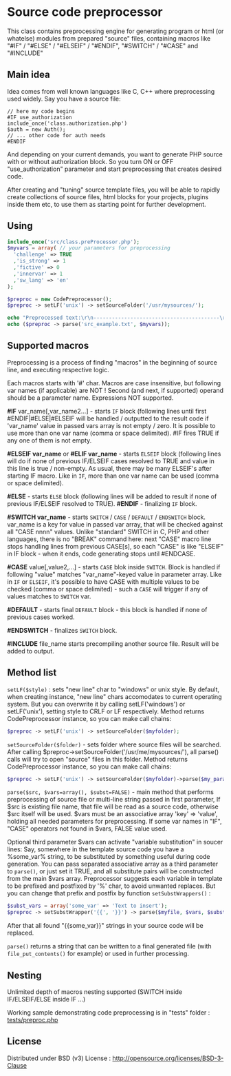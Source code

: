 # Source code preprocessor

This class contains preprocessing engine for generating program or html (or whatelse) modules from
prepared "source" files, containing macros like "#IF" / "#ELSE" / "#ELSEIF" / "#ENDIF", "#SWITCH" / "#CASE" and "#INCLUDE"

## Main idea

Idea comes from well known languages like C, C++ where preprocessing used widely.
Say you have a source file:

```text
// here my code begins
#IF use_authorization
include_once('class.authorization.php')
$auth = new Auth();
// ... other code for auth needs
#ENDIF
```
And depending on your current demands, you want to generate PHP source with or without authorization block.
So you turn ON or OFF "use_authorization" parameter and start preprocessing that creates desired code.

After creating and "tuning" source template files, you will be able to rapidly create collections of source files, html blocks for
your projects, plugins inside them etc, to use them as starting point for further development.

## Using

```php
include_once('src/class.preProcessor.php');
$myvars = array( // your parameters for preprocessing
  'challenge' => TRUE
  ,'is_strong' => 1
  ,'fictive' => 0
  ,'innervar' => 1
  ,'sw_lang' => 'en'
);

$preproc = new CodePreprocessor();
$preproc -> setLF('unix') -> setSourceFolder('/usr/mysources/');

echo "Preprocessed text:\r\n-----------------------------------------\r\n";
echo ($preproc -> parse('src_example.txt', $myvars));
```
## Supported macros

Preprocessing is a process of finding "macros" in the beginning of source line,
and executing respective logic.

Each macros starts with '#' char. Macros are case insensitive, but following var names (if applicable) are NOT !
Second (and next, if supported) operand should be a parameter name. Expressions NOT supported.

**\#IF** var_name[,var_name2...] - starts `IF` block (following lines until first #ENDIF|#ELSE|#ELSEIF will be handled / outputted to the result code
if 'var_name' value in passed vars array is not empty / zero.
It is possible to use more than one var name (comma or space delimited). \#IF fires TRUE if any one of them
is not empty.

**\#ELSEIF var_name** or **\#ELIF var_name** - starts `ELSEIF` block (following lines will do if none of previous IF/ELSEIF cases resolved to TRUE
and value in this line is true / non-empty.
As usual, there may be many ELSEIF's after starting IF macro.
Like in `IF`, more than one var name can be used (comma or space delimited).

**\#ELSE** - starts `ELSE` block (following lines will be added to result if none of previous IF/ELSEIF resolved to TRUE).
**\#ENDIF** - finalizing `IF` block.

**\#SWITCH var_name**  - starts `SWITCH` / `CASE` / `DEFAULT` / `ENDSWITCH` block. var_name is a key for value in passed var array,
  that will be checked against all "CASE nnnn" values. Unlike "standard" SWITCH in C, PHP and other languages, there is no "BREAK" command here:
  next "CASE" macro line stops handling lines from previous CASE[s], so each "CASE" is like "ELSEIF" in IF block - when it ends, code generating stops until \#ENDCASE.

**\#CASE** value[,value2,...] - starts `CASE` blok inside `SWITCH`. Block is handled if following "value" matches "var_name"-keyed value in parameter array.
  Like in `IF` or `ELSEIF`, it's possible to have CASE with multiple values to be checked (comma or space delimited) -
  such a `CASE` will trigger if any of values matches to `SWITCH` var.

**\#DEFAULT** - starts final `DEFAULT` block - this block is handled if none of previous cases worked.

**\#ENDSWITCH** - finalizes `SWITCH` block.

**\#INCLUDE** file_name starts precompiling another source file. Result will be added to output.

## Method list

`setLF($style)` : sets "new line" char to "windows" or unix style. By default, when creating instance, "new line" chars
accomodates to current operating system. But you can overwrite it by calling setLF('windows') or setLF('unix'),
setting style to CRLF or LF respectively.
Method returns CodePreprocessor instance, so you can make call chains:
```php
$preproc -> setLF('unix') -> setSourceFolder($myfolder);
```

`setSourceFolder($folder)` - sets folder where source files will be searched.
After calling $preproc->setSourceFolder('/usr/me/mysources/'), all parse() calls will try to open "source" files in this folder.
Method returns CodePreprocessor instance, so you can make call chains:

```php
$preproc -> setLF('unix') -> setSourceFolder($myfolder)->parse($my_params);
```
`parse($src, $vars=array(), $subst=FALSE)` - main method that performs preprocessing of source file or multi-line string passed in first parameter,
If $src is existing file name, that file will be read as a source code, otherwise $src itself will be used.
$vars must be an associative array 'key' => 'value', holding all needed parameters for preprocessing.
If some var names in "IF", "CASE" operators not found in $vars, FALSE value used.

Optional third parameter $vars can activate "variable substitution" in soucer lines:
Say, somewhere in the template source code you have a %some_var% string, to be substituted by something useful during
code generation.
You can pass separated associative array as a third parameter to `parse()`, or just set it TRUE, and all substitute pairs will be constructed from the main $vars array.
Preprocessor suggests each variable in template to be prefixed and postfixed by '%' char, to avoid unwanted replaces.
But you can change that prefix and postfix by function `setSubstWrappers()` :

```php
$subst_vars = array('some_var' => 'Text to insert');
$preproc -> setSubstWrapper('{{', '}}') -> parse($myfile, $vars, $subst_vars);
```
After that all found "{{some_var}}" strings in your source code will be replaced.

`parse()` returns a string that can be written to a final generated file (with `file_put_contents()` for example) or used in further processing.


## Nesting
Unlimited depth of macros nesting supported (SWITCH inside IF/ELSEIF/ELSE inside IF ...)

Working sample demonstrating code preprocessing is in "tests" folder :
[tests/preproc.php](tests/preproc.php)

## License
Distributed under BSD (v3) License :
http://opensource.org/licenses/BSD-3-Clause
